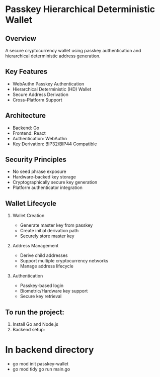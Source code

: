 # Passkey Hierarchical Deterministic Wallet

## Overview
A secure cryptocurrency wallet using passkey authentication and hierarchical deterministic address generation.

## Key Features
- WebAuthn Passkey Authentication
- Hierarchical Deterministic (HD) Wallet
- Secure Address Derivation
- Cross-Platform Support

## Architecture
- Backend: Go
- Frontend: React
- Authentication: WebAuthn
- Key Derivation: BIP32/BIP44 Compatible

## Security Principles
- No seed phrase exposure
- Hardware-backed key storage
- Cryptographically secure key generation
- Platform authenticator integration

## Wallet Lifecycle
1. Wallet Creation
   - Generate master key from passkey
   - Create initial derivation path
   - Securely store master key

2. Address Management
   - Derive child addresses 
   - Support multiple cryptocurrency networks
   - Manage address lifecycle

3. Authentication
   - Passkey-based login
   - Biometric/Hardware key support
   - Secure key retrieval

## To run the project:
1. Install Go and Node.js
2. Backend setup:

# In backend directory
 - go mod init passkey-wallet
 - go mod tidy
go run main.go
